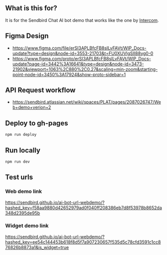 ## What is this for?
It is for the Sendbird Chat AI bot demo that works like the one by [Intercom](https://www.intercom.com/view-demos).

## Figma Design
- https://www.figma.com/file/erSI3APLBfcFB8sILvFAVt/WIP_Docs-update?type=design&node-id=3553-21703&t=FU0XUVlgSII88yg0-0
- https://www.figma.com/proto/erSI3APLBfcFB8sILvFAVt/WIP_Docs-update?page-id=3442%3A16641&type=design&node-id=3473-21902&viewport=1063%2C880%2C0.27&scaling=min-zoom&starting-point-node-id=3450%3A17924&show-proto-sidebar=1

## API Request workflow
- https://sendbird.atlassian.net/wiki/spaces/PLAT/pages/2087026747/Web+demo+verion+2

## Deploy to gh-pages
```bash
npm run deploy
```
## Run locally
```bash
npm run dev
```
## Test urls

### Web demo link
https://sendbird.github.io/ai-bot-url-webdemo/?hashed_key=f58aa9880d42652979ad0f040ff208386eb7d8f53978b8652da348d2395de95b

### Widget demo link
https://sendbird.github.io/ai-bot-url-webdemo/?hashed_key=ee54c144453b618f8d5f7a907230657f535d5c78cfd3591c1cc876826b8873a1&is_widget=true
